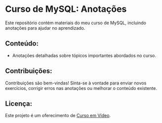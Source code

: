# Curso de MySQL: Anotações

Este repositório contém materiais do meu curso de MySQL, incluindo anotações para ajudar no aprendizado.

## Conteúdo:
- Anotações detalhadas sobre tópicos importantes abordados no curso.

## Contribuições:
Contribuições são bem-vindas! Sinta-se à vontade para enviar novos exercícios, corrigir erros nas anotações ou melhorar o conteúdo existente. 

## Licença:
Este projeto é um oferecimento de [Curso em Vídeo](https://www.cursoemvideo.com).

